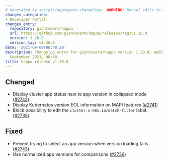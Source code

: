 ```yaml
---
# Generated by scripts/aggregate-changelogs. WARNING: Manual edits to this files will be overwritten.
changes_categories:
- Developer Portal
changes_entry:
  repository: giantswarm/happa
  url: https://github.com/giantswarm/happa/releases/tag/v1.20.0
  version: 1.20.0
  version_tag: v1.20.0
date: '2021-09-09T08:48:20'
description: Changelog entry for giantswarm/happa version 1.20.0, published on 09
  September 2021, 08:48.
title: happa release v1.20.0
---
```


## Changed

- Display cluster app status next to app version in collapsed mode ([#2742](https://github.com/giantswarm/happa/pull/2742))
- Display Kubernetes version EOL information on MAPI features ([#2741](https://github.com/giantswarm/happa/pull/2741))
- Block possibility to edit the `cluster.x-k8s.io/watch-filter` label. ([#2735](https://github.com/giantswarm/happa/pull/2735))

## Fixed

- Prevent trying to select an app version when version loading fails ([#2743](https://github.com/giantswarm/happa/pull/2743))
- Use normalized app versions for comparisons ([#2736](https://github.com/giantswarm/happa/pull/2736))

